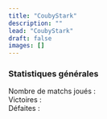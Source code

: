 ```yaml
---
title: "CoubyStark"
description: ""
lead: "CoubyStark"
draft: false
images: []
---
```


<section class="section section-sm">
<div class="row pt-4 pb-4 g-2">

  <div class="col">
    <div class="card shadow-sm">
      <div class="card-body">
        <h3>Statistiques générales</h3>
        Nombre de matchs joués : <br />
        Victoires : <br />
        Défaites : <br />
        <br />
      </div>
    </div>
  </div>

  <div class="col">
    <div>
      <canvas id="all_elos"></canvas>
    </div>
  </div>

</div>

<div>
  <canvas id="m2000c_elos"></canvas>
</div>
</section">

<!-- chart.js -->
<script src="https://cdn.jsdelivr.net/npm/chart.js"></script>
<!-- jQuery 3.5.1 -->
<script src="https://cdnjs.cloudflare.com/ajax/libs/jquery/3.5.1/jquery.min.js" integrity="sha512-bLT0Qm9VnAYZDflyKcBaQ2gg0hSYNQrJ8RilYldYQ1FxQYoCLtUjuuRuZo+fjqhx/qtq/1itJ0C2ejDxltZVFg==" crossorigin="anonymous"></script>
<!-- stats pilote -->
<script src="../../js/CoubyStark.js"></script>
<script>
var labels_all_elos_Chart = [];
var data_all_elos =[];
var labels_m2000c_elos_Chart = [];
var data_m2000c_elos = [];
$.ajax({
        async:false,
        url: '../../data/elodf_1v1_stats_CoubyStark.json',
        dataType: 'json',
        success: function(data_pilote)
        {
          if (data_pilote != "") {
            // Construction table des ELOs
            for (j = 2; j < 10; j++) {
              console.log(data_pilote[j]);
              if (data_pilote[j] != undefined) {
                labels_all_elos_Chart.push(data_pilote[j]);
                data_all_elos.push(data_pilote[j].ELO);
              };
            };
            console.log(labels_all_elos_Chart);
            console.log(data_pilote);

            // Data tableau ELOs M2000C
            labels_m2000c_elos_Chart = data_pilote.M2000C.Match_date;
            data_m2000c_elos = data_pilote.M2000C.ELO;
          }
        }
        });
</script>

